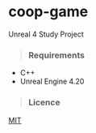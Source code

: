 # coop-game
Unreal 4 Study Project

> ### Requirements
- C++
- Unreal Engine 4.20

> ### Licence

[MIT](https://github.com/dilowagner/coop-game/blob/master/LICENSE)
